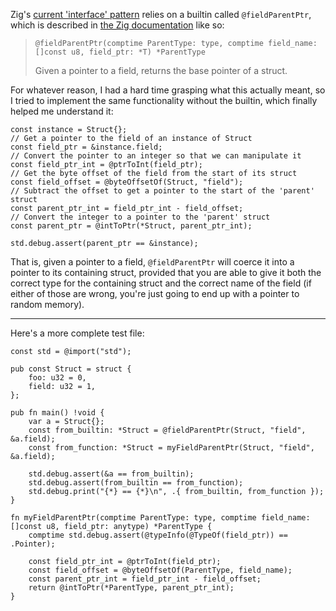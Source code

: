 Zig's [current 'interface' pattern](https://www.nmichaels.org/zig/interfaces.html) relies on a builtin called `@fieldParentPtr`, which is described in [the Zig documentation](https://ziglang.org/documentation/0.7.1/#fieldParentPtr) like so:

> ```language-zig
> @fieldParentPtr(comptime ParentType: type, comptime field_name: []const u8, field_ptr: *T) *ParentType
> ```
>
> Given a pointer to a field, returns the base pointer of a struct.

For whatever reason, I had a hard time grasping what this actually meant, so I tried to implement the same functionality without the builtin, which finally helped me understand it:

```language-zig
const instance = Struct{};
// Get a pointer to the field of an instance of Struct
const field_ptr = &instance.field;
// Convert the pointer to an integer so that we can manipulate it
const field_ptr_int = @ptrToInt(field_ptr);
// Get the byte offset of the field from the start of its struct
const field_offset = @byteOffsetOf(Struct, "field");
// Subtract the offset to get a pointer to the start of the 'parent' struct
const parent_ptr_int = field_ptr_int - field_offset;
// Convert the integer to a pointer to the 'parent' struct
const parent_ptr = @intToPtr(*Struct, parent_ptr_int);

std.debug.assert(parent_ptr == &instance);
```

That is, given a pointer to a field, `@fieldParentPtr` will coerce it into a pointer to its containing struct, provided that you are able to give it both the correct type for the containing struct and the correct name of the field (if either of those are wrong, you're just going to end up with a pointer to random memory).

---

Here's a more complete test file:

```language-zig
const std = @import("std");

pub const Struct = struct {
    foo: u32 = 0,
    field: u32 = 1,
};

pub fn main() !void {
    var a = Struct{};
    const from_builtin: *Struct = @fieldParentPtr(Struct, "field", &a.field);
    const from_function: *Struct = myFieldParentPtr(Struct, "field", &a.field);

    std.debug.assert(&a == from_builtin);
    std.debug.assert(from_builtin == from_function);
    std.debug.print("{*} == {*}\n", .{ from_builtin, from_function });
}

fn myFieldParentPtr(comptime ParentType: type, comptime field_name: []const u8, field_ptr: anytype) *ParentType {
    comptime std.debug.assert(@typeInfo(@TypeOf(field_ptr)) == .Pointer);

    const field_ptr_int = @ptrToInt(field_ptr);
    const field_offset = @byteOffsetOf(ParentType, field_name);
    const parent_ptr_int = field_ptr_int - field_offset;
    return @intToPtr(*ParentType, parent_ptr_int);
}
```
